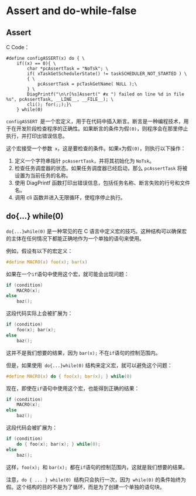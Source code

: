 # Assert and do-while-false

## Assert

C Code：

```shell
#define configASSERT(x) do { \
    if((x) == 0){ \
        char *pcAssertTask = "NoTsk"; \
        if( xTaskGetSchedulerState() != taskSCHEDULER_NOT_STARTED ) \
        { \
            pcAssertTask = pcTaskGetName( NULL );\
        } \
        DiagPrintf("\n\r[%s]Assert(" #x ") failed on line %d in file %s", pcAssertTask, __LINE__, __FILE__); \
        cli(); for(;;);}\
    } while(0)
```

`configASSERT `是一个宏定义，用于在代码中插入断言。断言是一种编程技术，用于在开发阶段检查程序的正确性。如果断言的条件为假`(0)`，则程序会在那里停止执行，并打印出错误信息。

这个宏接受一个参数` x`，这是要检查的条件。如果` x `为假`(0)`，则执行以下操作：

1. 定义一个字符串指针 `pcAssertTask`，并将其初始化为 `NoTsk`。
2. 检查任务调度器的状态。如果任务调度器已经启动，那么 `pcAssertTask` 将被设置为当前任务的名称。
3. 使用 DiagPrintf 函数打印出错误信息，包括任务名称、断言失败的行号和文件名。
4. 调用 cli 函数并进入无限循环，使程序停止执行。

## do{...} while(0)

`do{...}while(0)` 是一种常见的在 C 语言中定义宏的技巧。这种结构可以确保宏的主体在任何情况下都能正确地作为一个单独的语句来使用。

例如，假设有以下的宏定义：

```c
#define MACRO(x) foo(x); bar(x)
```

如果在一个` if `语句中使用这个宏，就可能会出现问题：

```C
if (condition)
    MACRO(x);
else
    baz();
```

这段代码实际上会被扩展为：

```c
if (condition)
    foo(x); bar(x);
else
    baz();
```

这并不是我们想要的结果，因为 `bar(x);` 不在` if `语句的控制范围内。

但是，如果使用` do{...}while(0)` 结构来定义宏，就可以避免这个问题：

```C
#define MACRO(x) do { foo(x); bar(x); } while(0)
```

现在，即使在` if `语句中使用这个宏，也能得到正确的结果：

```C
if (condition)
    MACRO(x);
else
    baz();
```

这段代码会被扩展为：

```C
if (condition)
    do { foo(x); bar(x); } while(0);
else
    baz();
```

这样，`foo(x); `和 `bar(x); `都在` if `语句的控制范围内，这就是我们想要的结果。

注意，`do { ... } while(0) `结构只会执行一次，因为` while(0)` 的条件始终为假。这个结构的目的不是为了循环，而是为了创建一个单独的语句块。 